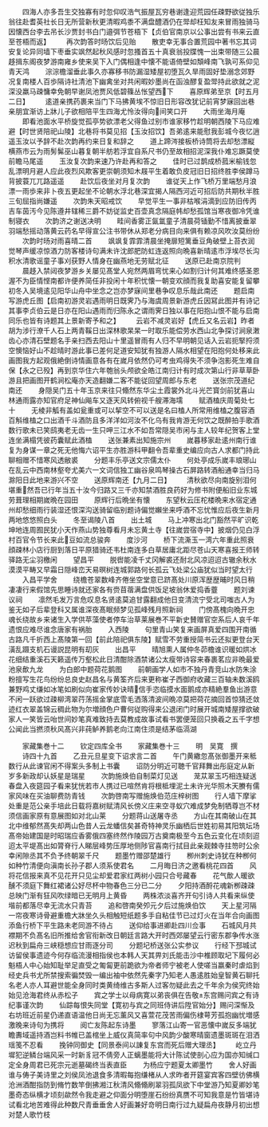 <!-- { "loadSidebar": true } -->
　　四海人亦多吾生交独寡有时忽仰叹浩气振屋瓦穷巷谢逢迎荒园任疎野欲従独乐翁往赴耆英社长日无所营新秋更清暇鸡黍不满盘醴酒仍在斝却枉知友来冒雨独骑马因懐西台李去吊长沙贾封书白门邉弭节苍梧下【贞伯官南京以公事出尝有书来云直至苍梧而返】
　　再次韵答时旸饮后见贻
　　散吏幸无事合置荒园中著书忘其词安复论异同墙下枣垂实飒然起秋风感时忽搔首五十真衰翁投牒愧一出束带随三公晨趍揖东阁夜梦游南雍乡使来吴下入门偶相逢中懐不能语倚壁如頽峰南飞孰可系仰见青天鸿
　　淙淙檐溜垂此事久亦寡移书防漏湿矮屋初堕瓦久旱雨固好垫溺念郊野况复南楼人百歩隔诗社清池下幽禽坐对共闲暇妙墨尚在函浊醪复盈斝持此欲就之泥深没羸马疎慵幸免朝早谢凤池贾风低碧篠丛怅望西下
　　喜原辉弟至京【时五月二日】
　　逺道亲携药裹来当门下马拂黄埃不惊旧日形容改犹记前宵梦寐回出巷亲朋宜渐访上牀儿子欲相陪平生四海尤怜汝得向间笑口开
　　大雨坐海月庵
　　即看池面水平桥旋觉孤亭势欲漂老父得鱼过别市谁家移竹趁明朝西陵下马应难避【时世贤陪祀山陵】北巷将书莫见招【玉汝招饮】吾弟逺来能慰我彭城今夜忆逍遥玉汝以予辞不赴次韵再约来日复和辞之
　　道上蹄涔接板桥诗筒将去却愁漂縦横燕市云为雨髣髴巫山暮复朝半舫若浮宜自系尺书仍至故相招泥深我仆难忘蹶莫使前瞻马尾遥
　　玉汝复次韵来速乃许赴再和答之
　　佳时已过鹊成桥菰米榆钱忽乱漂明月避人应此夜烈风欺客更崇朝须知木屐平生着敢负皮冠旧日招终胜李侯蹲马背披蓑兀兀路遥遥
　　赴饮后夜坐对月复次韵
　　谁従天上作飞桥万里端愁月浪漂一雨歩来非卜夜五更起坐不论朝水浮北巷深宜揭人隔西河近可招后防共期秋半胜三旬屈指尚嫌遥
　　次韵朱天昭戒饮
　　早觉平生一事非枯喉涓滴到应防旧传丙吉车茵汚今见陈遵井辖稀三爵不妨従监史百壶真念隔庭帏却愁孤馆当寒夜御冷凭谁制寝衣
　　次韵济之谢送决明
　　畦间香雾正氤氲童子清晨荷锸勤不惜离披垂翠羽端愁摇动落黄云药名早得宣公注书带休从郑老分病目向来俱有赖凉风吹汝莫纷纷
　　次韵时旸对雨喜晴二首
　　飒飒复霏霏清晨坐掩扉短篱垂豆角破壁上苔衣润觉琴声缓凉惊酒力防客楼诗句满未许沈郎肥防虹连返照向晩喜新晴逺市浮埃尽长沟积水清歌谣童子事刈获野人情身在幽燕地无劳赋北征
　　送原已赴南京院判
　　晨趍入禁闼夜梦游乡关屡见髙堂人宛然两眉弯忧来心如割归计何其难终感圣恩渥不为臣情悭南都许便养简任非投闲十年积忧懐一朝变欢顔而我复助喜安能复留攀初冬入吴境逺见阳华山舟中坐念之岂亦梦寐间里巷争叹息乐哉此南还
　　题启南写游虎丘图【启南初游灵岩遇雨明日既霁乃与海虞周景新游虎丘因冩此图并有诗记其事李贞伯云是日亦在阳山遇雨而归陈永之谓雨霁日独以事在阳抱山恨不能与启南同乐也皆有诗题其上景新寄予和之】
　　云岩不减灵岩好【虎丘又名云岩】昨者胡为涉行潦千人石上两青鞵日出深林歌杲杲一时取乐能偿劳水西山北争探讨涧泉潄齿心亦清石壁题名手亲扫西去阳山十里遥冒雨有人归不早明朝见话入云岩扼掔捋须空懊恼好山不趁晴时游此事已差何足道安知犹有独游人隔水相望在阳抱何处移来此画图我方起观俄絶倒诗情画意各有在嵗月依然仍可考虫鸡得失不须争泡影死生难自保【永之已殁】再到京华住六年匏翁头颅欲全皓江南归计有时成次第山行非草草卧游且把画图开鹤涧松庵亦天造翻嫌二客不能従回望周郎与东老
　　送张宗茂道纪南还
　　身隠吴门五十年玉京来往只翛然东华尘土霞裳外北斗光芒寳剑前犹喜山林通雨露亦知官府足神仙飚车又逐天风转俯视千艘滞海壖
　　赋酒榼庆周菊处七十
　　无棱非觚有盖如瓮重或可以挈空不可以送是名曰榼人所常用维榼之腹容酒百斛维榼之口出酒千斗酒防且多洋洋如河汝不化乌有我肯游无何饮之既醉拍手歌酒数行歌未已笑鸱夷老无齿一生只呷三江水不如吾常隠吴市闲与主人较年纪贺客上堂连坐满榻凭彼药囊赋此酒榼
　　送张兼素出知施宗州
　　嵗暮移家赴逺州南行谁复为身谋一章之死无他悔六诏平生亦胜游科甲翻令吾辈重史编应向古人求都门持此聊相赠不惜寒风透敝裘
　　分题丰乐亭送文宗儒太仆
　　何处亭成乐嵗丰琅琊山在乱云中西南林壑夸尤美六一文词信独工幽谷泉鸣琴操古石屏路转酒船通幸当归马滁阳日此地来游兴不空
　　送原辉南还【九月二日】
　　清秋欲尽向南旋别泪何堪重然吾已行年当五十汝今归路又三千亦知禁酒胜良药好为修书附便船旧业东城劳葺理相期嵗晩在园田
　　原辉行后晩坐有懐
　　东望秋云压柁楼晩来水宿定通州却愁细雨行装湿还恨深沟送骑留临别题诗偏觉嬾坐来呼酒不忘忧惟应后夜生新月两地悠悠照白头
　　冬至谒陵八首
　　出土城
　　马上冲寒出北门豁然平旷识乾坤地连周囿民犹小天作燕山势独尊看月未忘黄土寺【往嵗尝宿寺中】披烟仍见白浮村百官令节长来此豆如流总骏奔
　　度沙河
　　桥下流澌玉一湾六年重此照衰顔疎林小店行厨到落日平原猎骑还韦杜南连多白草居庸北距尽苍山天寒喜报王师转驿路无尘羽檄闲
　　望昌平
　　脱辔能凌千丈冈解裘还耐北风凉迢迢古辙余秋水漠漠平畴又早霜日隠峰峦天易暝树连城郭路何长孤云飞处梁公庙犹似当时望太行
　　入昌平学舍
　　绕檐苍翠数峰齐倦坐空堂意已跻髙处川原浑歴歴晡时风日稍凄凄行来假馆先思睡诗就还家各有赍苜蓿满盘供饭足坡翁休爱捣香虀
　　题刘谏议祠
　　凛然毛发万言危叹息名贤逺莫追甘露翻成他日变清流宁受北司嗤古人为鉴无如子后辈登科又属谁深夜髙眠频梦见孤峰残月照新祠
　　门傍髙槐向晩开忠魂长绕故乡来诸生入学供苹藻使者停车治草莱展巻不平新史賛赠官空系后人哀千年遗恨应难尽谁念唐家有祸胎
　　入西陵
　　句里青山笑复来画屏真爱四围开南循古路凡千折西上髙陵第一回【前此陪祀俱东陵】赋雪不劳重授简书云还拟更登台天潢乱蹑支机石谩説昆明有刧灰
　　出昌平
　　晴旭熏人属仲冬茆檐谁识暖如烘冰花细结重溪石天籁遥传万壑松此日清酣除酒禁诸公太瘦带诗容来春裹茗应非晩最爱池泉歕九龙
　　为白郎中题荷花鹅图
　　前朝画学人如市不独丹青竞山水防朱涂粉擅写生花鸟纷纷总良史赵昌名与黄筌齐后来更称崔子西御府收藏三百轴未数溪鸥兼野鸡丈缣如冰笔如刷似向崔家传妙诀晴信手恣临摸水面鹅成亦精絶羣鱼出游意不闲一跃欲过疎柳湾翠荇荡摇金掌底雪毛洒落清波间晩凉莫把荷花摘回首惊猜还敛迹红衣翠盖锦云稠此物为尔増顔色户曹何従购得来公退闭门时展开城南矮屋撑欲破家人一笑皆云咍世间妙笔真难致持去莫教成故事试看书罢便笼回只换羲之五千字想公闻此当撚须秋风髙兴非莼鲈养鹅老向江南住须是结茅临滆湖








　　家藏集巻十二
　　钦定四库全书
　　家藏集巻十三
　　明　吴寛　撰
　　诗四十九首
　　乙丑元旦星变下诏求言二首
　　午门黄繖忽髙张御墨开来秪数行从此谏官闲不得案头多制上书囊
　　诏防分明近可聴千官拜舞出彤庭定从新岁多新政却认妖星是瑞星
　　次韵施焕伯自制菜灯见送
　　茏苁翠玉巧相连疑送春盘入夜筵园子看来犹恍若市人携过已喧然肯将根柢埋泥土未许光华照木天賸有儒家风味在买油聊费防青钱
　　次韵啓南写赠施焕伯范庄梓树图
　　行人墙下摩挲处重是范公亲手培此日载将嘉树赋清风长傍义庄来空寻蚁穴难成梦免制牺尊岂不材须信画家原有意展图如对北山莱
　　分题蒋山送屠寺丞
　　方山在其南破山在其北中维郁然髙失却两山色昔人云龙蟠信矣甚奇特神灵乐幽栖后世姓初易其阳筑坛场髙帝始建国是时昭瑞应香雾俄四塞终然作陵园万古奠南极至今五色云变化在顷刻迢迢太平堤髙出如膂脊行人睇层峰势压厚地侧陟官喜南行拭目此亲觌棘寺拄笏时公余幸闲隙丞其不负予终朝翠千尺
　　题墨竹赠邵楚雄行
　　栁州刺史诗犹在种栁何如种竹清便向滇南长孙子郡人须系使君名
　　二月晦日济之邀看桃花四首
　　风将花信报来真不见花开只见尘却爱君家红两树小园只合号藏春
　　花气歕人暖欲醺不须庭下舞红裙诸公好尽杯中物春色三分已二分
　　夕阳持酒酹花魂新栁疎疎总映门渐有狂风吹绿暗已无明月上黄昏
　　两株浓淡喜齐开句引诗人共看来纵使堦前都落尽幸无流水只青苔
　　追和啓南癸夘元夕后过施焕伯饮
　　天上星河隔一帘夜寒诗骨避重檐大牀坐久头相触短纸题多手自粘佳节已过灯火在当年合向画图添鱼行桥下平生路未老同游不待占
　　送仰给事进卿赴四川佥事
　　石城风月共襟期不负髙名旧所推给舍官衔新改日朝廷言路大开时西郊屡望云行密东郡争传水涨迟秋到扁舟三峡穏想应甘雨逐分司
　　分题圮桥送张公实参议
　　行经下邳城试访留侯事遗迹今何存临流漫相指侯也本韩人天其畀刘氏能击沙中椎顾取圮下履何必魁梧人中心始知耻举足直受之匍匐更前跪欲为帝者师宁被老人使嗟当嬴秦时虐焰到经史兵书尤所禁搜索徧焚毁一编出袖中依然先秦字乃知老人愚逺胜始皇智黄石聊托名老人亦人耳避世能全身同时类黄绮维古多斯人过客勿疑此去之千年余为侯究终始始见沧海君终从赤松子
　　宾之学士以母病寛以弟丧俱在告敬东宫赐问宾之有诗纪事谨次韵
　　仙踪每恨失同堂【寛初与宾之同班侍讲后陞官始分】赐问深惭及右坊班近前星仍递直语温他日尚无忘薰风又喜萱花茂苦雨偏伤棣萼芳孤抱幽忧増感激晚来诗句为携将
　　阅亡友陈起东诗墨
　　寥落江山寄一官恶懐中嵗反多端犹瞻夀域遥持酒岂料书帷已盖棺坐上威仪真简率句中风韵少酸寒晴窗遗墨斑斑在泪洒瑶笺不忍看
　　挽钟同御史【同景泰间以諌复东宫而死后赠大理丞】
　　屹立丹墀犯逆鳞台端风采一时新豸冠不倩旁人正螭墨能将大计陈试使剖心应为国亦知缄口定全身周君已死宗元逝墓碣终当表直臣
　　为杨应宁题夏太卿墨竹
　　舍人好画谁与俦子美诗里之刘侯凤池退食多清暇每抱缣楮从人求昨者开筵宴宾客四壁彷佛横沧洲酒酣指防到脩竹数竿倒拂湘江秋清风翛翛刷翠羽孤凤欲下中堂游乃知夏卿妙笔墨奇态纵横才顷刻歘然令我走避之仰面分明堕崖石纷纷真赝不可知我意是竹皆堪诗试看北地苦难得此种数尺青垂垂舍人好画兼好竒明日南行过九疑扁舟夜静月初出想对楚人歌竹枝
